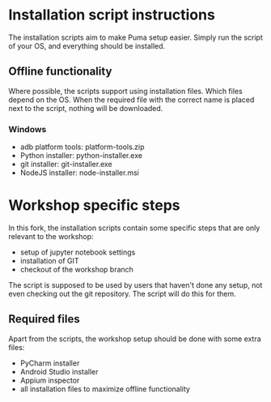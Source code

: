 # Installation script instructions
The installation scripts aim to make Puma setup easier. Simply run the script of your OS, and everything should be
installed.

## Offline functionality
Where possible, the scripts support using installation files. Which files depend on the OS.
When the required file with the correct name is placed next to the script, nothing will be downloaded.

### Windows
* adb platform tools: platform-tools.zip
* Python installer: python-installer.exe
* git installer: git-installer.exe
* NodeJS installer: node-installer.msi

# Workshop specific steps
In this fork, the installation scripts contain some specific steps that are only relevant to the workshop:
* setup of jupyter notebook settings
* installation of GIT
* checkout of the workshop branch

The script is supposed to be used by users that haven't done any setup, not even checking out the git repository. The
script will do this for them.

## Required files
Apart from the scripts, the workshop setup should be done with some extra files:

* PyCharm installer
* Android Studio installer
* Appium inspector
* all installation files to maximize offline functionality
